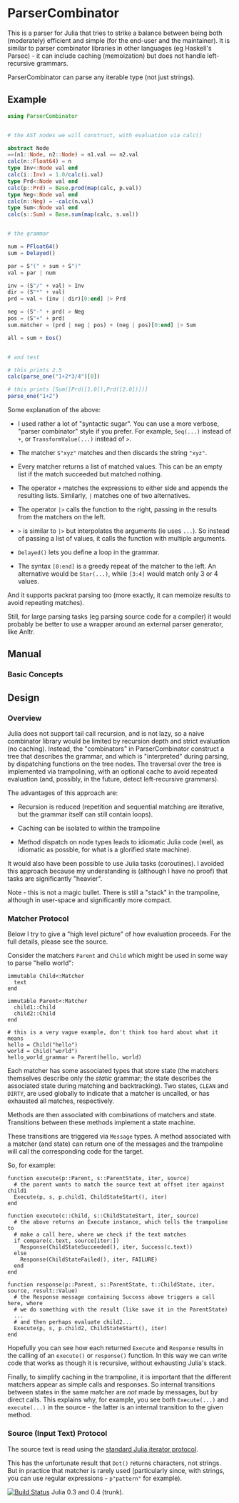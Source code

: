 # ParserCombinator

This is a parser for Julia that tries to strike a balance between being both
(moderately) efficient and simple (for the end-user and the maintainer).  It
is similar to parser combinator libraries in other languages (eg Haskell's
Parsec) - it can include caching (memoization) but does not handle
left-recursive grammars.

ParserCombinator can parse any iterable type (not just strings).

## Example

```julia
using ParserCombinator


# the AST nodes we will construct, with evaluation via calc()

abstract Node
==(n1::Node, n2::Node) = n1.val == n2.val
calc(n::Float64) = n
type Inv<:Node val end
calc(i::Inv) = 1.0/calc(i.val)
type Prd<:Node val end
calc(p::Prd) = Base.prod(map(calc, p.val))
type Neg<:Node val end
calc(n::Neg) = -calc(n.val)
type Sum<:Node val end
calc(s::Sum) = Base.sum(map(calc, s.val))


# the grammar

num = PFloat64()
sum = Delayed()

par = S"(" + sum + S")"
val = par | num

inv = (S"/" + val) > Inv
dir = (S"*" + val)
prd = val + (inv | dir)[0:end] |> Prd

neg = (S"-" + prd) > Neg
pos = (S"+" + prd)
sum.matcher = (prd | neg | pos) + (neg | pos)[0:end] |> Sum

all = sum + Eos()


# and test 

# this prints 2.5
calc(parse_one("1+2*3/4")[0])

# this prints [Sum([Prd([1.0]),Prd([2.0])])]
parse_one("1+2")
```

Some explanation of the above:

* I used rather a lot of "syntactic sugar".  You can use a more verbose,
  "parser combinator" style if you prefer.  For example, `Seq(...)` instead of
  `+`, or `TransformValue(...)` instead of `>`.

* The matcher `S"xyz"` matches and then discards the string `"xyz"`.

* Every matcher returns a list of matched values.  This can be an empty list
  if the match succeeded but matched nothing.

* The operator `+` matches the expressions to either side and appends the
  resulting lists.  Similarly, `|` matches one of two alternatives.

* The operator `|>` calls the function to the right, passing in the results
  from the matchers on the left.

* `>` is similar to `|>` but interpolates the arguments (ie uses `...`).  So
  instead of passing a list of values, it calls the function with multiple
  arguments.

* `Delayed()` lets you define a loop in the grammar.

* The syntax `[0:end]` is a greedy repeat of the matcher to the left.  An
  alternative would be `Star(...)`, while `[3:4]` would match only 3 or 4
  values.

And it supports packrat parsing too (more exactly, it can memoize results to
avoid repeating matches).

Still, for large parsing tasks (eg parsing source code for a compiler) it
would probably be better to use a wrapper around an external parser generator,
like Anltr.

## Manual

### Basic Concepts



## Design

### Overview

Julia does not support tail call recursion, and is not lazy, so a naive
combinator library would be limited by recursion depth and strict evaluation
(no caching).  Instead, the "combinators" in ParserCombinator construct a tree
that describes the grammar, and which is "interpreted" during parsing, by
dispatching functions on the tree nodes.  The traversal over the tree is
implemented via trampolining, with an optional cache to avoid repeated
evaluation (and, possibly, in the future, detect left-recursive grammars).

The advantages of this approach are:

  * Recursion is reduced (repetition and sequential matching are iterative,
    but the grammar itself can still contain loops).

  * Caching can be isolated to within the trampoline

  * Method dispatch on node types leads to idiomatic Julia code (well,
    as idiomatic as possble, for what is a glorified state machine).

It would also have been possible to use Julia tasks (coroutines).  I avoided
this approach because my understanding is (although I have no proof) that
tasks are significantly "heavier".

Note - this is not a magic bullet.  There is still a "stack" in the
trampoline, although in user-space and significantly more compact.

### Matcher Protocol

Below I try to give a "high level picture" of how evaluation proceeds.  For
the full details, please see the source.

Consider the matchers `Parent` and `Child` which might be used in some way to
parse "hello world":

```
immutable Child<:Matcher
  text
end

immutable Parent<:Matcher
  child1::Child
  child2::Child  
end

# this is a very vague example, don't think too hard about what it means
hello = Child("hello")
world = Child("world")
hello_world_grammar = Parent(hello, world)
```

Each matcher has some associated types that store state (the matchers
themselves describe only the *static* grammar; the state describes the
associated state during matching and backtracking).  Two states, `CLEAN` and
`DIRTY`, are used globally to indicate that a matcher is uncalled, or has
exhausted all matches, respectively.

Methods are then associated with combinations of matchers and state.
Transitions between these methods implement a state machine.

These transitions are triggered via `Message` types.  A method associated with
a matcher (and state) can return one of the messages and the trampoline will
call the corresponding code for the target.

So, for example:

```
function execute(p::Parent, s::ParentState, iter, source)
  # the parent wants to match the source text at offset iter against child1
  Execute(p, s, p.child1, ChildStateStart(), iter)
end

function execute(c::Child, s::ChildStateStart, iter, source)
  # the above returns an Execute instance, which tells the trampoline to
  # make a call here, where we check if the text matches
  if compare(c.text, source[iter:])
    Response(ChildStateSucceeded(), iter, Success(c.text))
  else
    Response(ChildStateFailed(), iter, FAILURE)
  end
end

function response(p::Parent, s::ParentState, t::ChildState, iter, source, result::Value)
  # the Response message containing Success above triggers a call here, where
  # we do something with the result (like save it in the ParentState)
  ...
  # and then perhaps evaluate child2...
  Execute(p, s, p.child2, ChildStateStart(), iter)
end
```

Hopefully you can see how each returned `Execute` and `Response` results in
the calling of an `execute()` or `response()` function.  In this way we can
write code that works as though it is recursive, without exhausting Julia's
stack.

Finally, to simplify caching in the trampoline, it is important that the
different matchers appear as simple calls and responses.  So internal
transitions between states in the same matcher are *not* made by messages, but
by direct calls.  This explains why, for example, you see both `Execute(...)`
and `execute(...)` in the source - the latter is an internal transition to the
given method.

### Source (Input Text) Protocol

The source text is read using the [standard Julia iterator
protocol](http://julia.readthedocs.org/en/latest/stdlib/collections/?highlight=iterator).

This has the unfortunate result that `Dot()` returns characters, not strings.
But in practice that matcher is rarely used (particularly since, with strings,
you can use regular expressions - `p"pattern"` for example).

[![Build
Status](https://travis-ci.org/andrewcooke/ParserCombinator.jl.png)](https://travis-ci.org/andrewcooke/ParserCombinator.jl)
Julia 0.3 and 0.4 (trunk).
